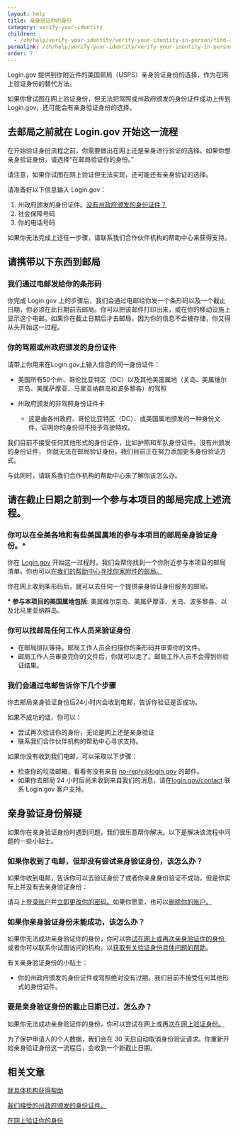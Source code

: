 ```yaml
---
layout: help
title: 亲身验证你的身份
category: verify-your-identity
children:
  - /zh/help/verify-your-identity/verify-your-identity-in-person/find-a-participating-post-office/
permalink: /zh/help/verify-your-identity/verify-your-identity-in-person/
order: 7
---
```

Login.gov 提供到你附近件的美国邮局（USPS）亲身验证身份的选择，作为在网上验证身份的替代方法。

如果你曾试图在网上验证身份，但无法把驾照或州政府颁发的身份证件成功上传到Login.gov，还可能会有亲身验证身份的选择。

## 去邮局之前就在 Login.gov 开始这一流程

在开始验证身份流程之前，你需要做出在网上还是亲身进行验证的选择。如果你想亲身验证身份，请选择“在邮局验证你的身份。”

请注意，如果你试图在网上验证但无法实现，还可能还有亲身验证的选择。

请准备好以下信息输入 Login.gov：

1. 州政府颁发的身份证件。[没有州政府颁发的身份证件？](/zh/help/verify-your-identity/accepted-identification-documents/)
2. 社会保障号码
3. 你的电话号码

如果你无法完成上述任一步骤，请联系我们合作伙伴机构的帮助中心来获得支持。

## 请携带以下东西到邮局

### 我们通过电邮发给你的条形码

你完成 Login.gov 上的步骤后，我们会通过电邮给你发一个条形码以及一个截止日期，你必须在此日期前去邮局。你可以把该邮件打印出来，或在你的移动设施上显示这个电邮。如果你在截止日期后才去邮局，因为你的信息不会被存储，你又得从头开始这一过程。

### 你的驾照或州政府颁发的身份证件

请带上你用来在Login.gov上输入信息的同一身份证件：

* 美国所有50个州、哥伦比亚特区（DC）以及其他美国属地（关岛、美属维尔京岛、美属萨摩亚、马里亚纳群岛和波多黎各）的驾照
* 州政府颁发的非驾照身份证件卡

  * 这是由各州政府、哥伦比亚特区（DC）、或美国属地颁发的一种身份文件，证明你的身份但不授予驾驶特权。

我们目前不接受任何其他形式的身份证件，比如护照和军队身份证件。没有州颁发的身份证件， 你就无法在邮局验证身份。我们目前正在努力添加更多身份验证方式。

与此同时，请联系我们合作机构的帮助中心来了解你该怎么办。

## 请在截止日期之前到一个参与本项目的邮局完成上述流程。

### 你可以在全美各地和有些美国属地的参与本项目的邮局亲身验证身份。*

你在 [Login.gov](https://secure.login.gov/zh) 开始这一过程时，我们会帮你找到一个你附近参与本项目的邮局清单。你也可以[在我们的帮助中心寻找你家附件的邮局。](/zh/help/verify-your-identity/verify-your-identity-in-person/find-a-participating-post-office/)

你在网上收到条形码后，就可以去任何一个提供亲身验证身份服务的邮局。

**\* 参与本项目的美国属地包括:** 美属维尔京岛、美属萨摩亚、关岛、波多黎各、以及北马里亚纳群岛。

### 你可以找邮局任何工作人员来验证身份

* 在邮局排队等待。邮局工作人员会扫描你的条形码并审查你的文件。
* 邮局工作人员审查完你的文件后，你就可以走了。邮局工作人员不会得到你验证结果。

### 我们会通过电邮告诉你下几个步骤

你去邮局亲身验证身份后24小时内会收到电邮，告诉你验证是否成功。

如果不成功的话，你可以：

* 尝试再次验证你的身份，无论是网上还是亲身验证
* 联系我们合作伙伴机构的帮助中心寻求支持。

如果你没有收到我们电邮，可以采取以下步骤：

* 检查你的垃圾邮箱，看看有没有来自 [no-reply@login.gov](mailto:no-reply@login.gov) 的邮件。
* 如果你去邮局 24 小时后尚未收到来自我们的消息，请在[login.gov/contact](https://login.gov/contact) 联系 Login.gov 客户支持。

## 亲身验证身份解疑

如果你在亲身验证身份时遇到问题，我们很乐意帮你解决。以下是解决该流程中问题的一些小贴士。

### 如果你收到了电邮，但却没有尝试亲身验证身份，该怎么办？

如果你收到电邮，告诉你可以去验证身份了或者你亲身身份验证不成功，但是你实际上并没有去亲身验证身份：

请马上[登录账户](https://secure.login.gov/zh)并[立即更改你的密码。](/zh/help/manage-your-account/change-your-password/)如果你愿意，也可以[删除你的账户。](/zh/help/manage-your-account/delete-your-account/)

### 如果你亲身验证身份未能成功，该怎么办？

如果你无法成功亲身验证你的身份，你可以尝[试在网上或再次亲身验证你的身份](/zh/help/verify-your-identity/how-to-verify-your-identity/), 或者你可以联系你试图访问的机构，以[获取有关验证身份具体问题的帮助](/zh/help/specific-agencies/overview/)。

有关亲身验证身份的小贴士：

* 你的州政府颁发的身份证件或驾照绝对没有过期。我们目前不接受任何其他形式的身份证件。

### 要是亲身验证身份的截止日期已过，怎么办？

如果你无法成功亲身验证你的身份，你可以尝试在网上或[再次在网上验证身份。](/zh/help/verify-your-identity/how-to-verify-your-identity/)

为了保护申请人的个人数据，我们会在 30 天后自动取消身份验证请求。你重新开始亲身验证身份这一流程后，会收到一个新截止日期。

## 相关文章

[就具体机构获得帮助](/zh/help/specific-agencies/overview/)

[我们接受的州政府颁发的身份证件。](/zh/help/verify-your-identity/accepted-identification-documents/)

[在网上验证你的身份](/zh/help/verify-your-identity/how-to-verify-your-identity/)
